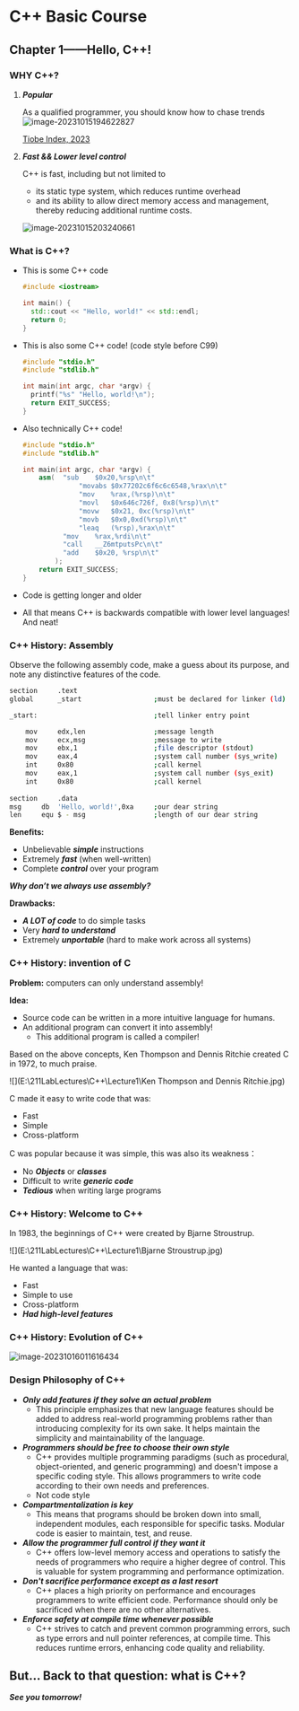 # C++ Basic Course

## Chapter 1——Hello, C++!

### WHY C++?

1. ***Popular***

   As a qualified programmer, you should know how to chase trends![image-20231015194622827](C:\Users\EvanWong\AppData\Roaming\Typora\typora-user-images\image-20231015194622827.png)

   [Tiobe Index, 2023](https://www.tiobe.com/tiobe-index/)

2. ***Fast && Lower level control***

   C++ is fast, including but not limited to

   - its static type system, which reduces runtime overhead
   - and its ability to allow direct memory access and management, thereby reducing additional runtime costs.

   ![image-20231015203240661](C:\Users\EvanWong\AppData\Roaming\Typora\typora-user-images\image-20231015203240661.png)

### What is C++?

- This is some C++ code

  ```c++
  #include <iostream>
  
  int main() {
  	std::cout << "Hello, world!" << std::endl;
  	return 0;
  }
  ```

- This is also some C++ code! (code style before C99)

  ```c++
  #include "stdio.h"
  #include "stdlib.h"
  
  int main(int argc, char *argv) {
  	printf("%s" "Hello, world!\n");
  	return EXIT_SUCCESS;
  }
  ```

- Also technically C++ code!

  ```c++
  #include "stdio.h"
  #include "stdlib.h"
  
  int main(int argc, char *argv) {
      asm( 	"sub	$0x20,%rsp\n\t"
         		"movabs	$0x77202c6f6c6c6548,%rax\n\t"
         		"mov	%rax,(%rsp)\n\t"
         		"movl	$0x646c726f, 0x8(%rsp)\n\t"
         		"movw	$0x21, 0xc(%rsp)\n\t"
         		"movb	$0x0,0xd(%rsp)\n\t"
         		"leaq	(%rsp),%rax\n\t"
  			"mov	%rax,%rdi\n\t"
          	"call	__Z6mtputsPc\n\t"
          	"add	$0x20, %rsp\n\t"
          );
      return EXIT_SUCCESS;
  }
  ```

- Code is getting longer and older

- All that means C++ is backwards compatible with lower level languages! And neat!

### C++ History: Assembly

Observe the following assembly code, make a guess about its purpose, and note any distinctive features of the code.

```bash
section		.text
global		_start					;must be declared for linker (ld)

_start:								;tell linker entry point

	mov 	edx,len					;message length
	mov		ecx,msg					;message to write
	mov		ebx,1					;file descriptor (stdout)
	mov		eax,4					;system call number (sys_write)
	int		0x80					;call kernel
	mov		eax,1					;system call number (sys_exit)
	int 	0x80					;call kernel
	
section		.data
msg		db	'Hello, world!',0xa		;our dear string
len		equ	$ - msg					;length of our dear string
```

**Benefits:**

- Unbelievable ***simple*** instructions
- Extremely ***fast*** (when well-written)
- Complete ***control*** over your program

***Why don’t we always use assembly?***

**Drawbacks:**

- ***A LOT of code*** to do simple tasks
- Very ***hard to understand***
- Extremely ***unportable*** (hard to make work across all systems)



### C++ History: invention of C

**Problem:** computers can only understand assembly!

**Idea:**

- Source code can be written in a more intuitive language for humans.
- An additional program can convert it into assembly!
  - This additional program is called a compiler!



Based on the above concepts, Ken Thompson and Dennis Ritchie created C in 1972, to much praise.

![](E:\211LabLectures\C++\Lecture1\Ken Thompson and Dennis Ritchie.jpg)

C made it easy to write code that was:

- Fast
- Simple
- Cross-platform

C was popular because it was simple, this was also its weakness：

- No ***Objects*** or ***classes***
- Difficult to write ***generic code***
- ***Tedious*** when writing large programs



### C++ History: Welcome to C++

In 1983, the beginnings of C++ were created by Bjarne Stroustrup.

![](E:\211LabLectures\C++\Lecture1\Bjarne Stroustrup.jpg)

He wanted a language that was:

- Fast
- Simple to use
- Cross-platform
- ***Had high-level features***



### C++ History: Evolution of C++

![image-20231016011616434](C:\Users\EvanWong\AppData\Roaming\Typora\typora-user-images\image-20231016011616434.png)

### Design Philosophy of C++

- ***Only add features if they solve an actual problem***
  - This principle emphasizes that new language features should be added to address real-world programming problems rather than introducing complexity for its own sake. It helps maintain the simplicity and maintainability of the language.
- ***Programmers should be free to choose their own style***
  - C++ provides multiple programming paradigms (such as procedural, object-oriented, and generic programming) and doesn't impose a specific coding style. This allows programmers to write code according to their own needs and preferences.
  - Not code style
- ***Compartmentalization is key***
  - This means that programs should be broken down into small, independent modules, each responsible for specific tasks. Modular code is easier to maintain, test, and reuse.
- ***Allow the programmer full control if they want it***
  - C++ offers low-level memory access and operations to satisfy the needs of programmers who require a higher degree of control. This is valuable for system programming and performance optimization.
- ***Don't sacrifice performance except as a last resort***
  - C++ places a high priority on performance and encourages programmers to write efficient code. Performance should only be sacrificed when there are no other alternatives.
- ***Enforce safety at compile time whenever possible***
  - C++ strives to catch and prevent common programming errors, such as type errors and null pointer references, at compile time. This reduces runtime errors, enhancing code quality and reliability.



## But... Back to that question: what is C++?

***See you tomorrow!***